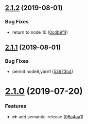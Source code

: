 ## [2.1.2](https://github.com/holvonix-open/request-stream-promise/compare/v2.1.1...v2.1.2) (2019-08-01)


### Bug Fixes

* return to node 10 ([0cdb9f4](https://github.com/holvonix-open/request-stream-promise/commit/0cdb9f4))

## [2.1.1](https://github.com/holvonix-open/request-stream-promise/compare/v2.1.0...v2.1.1) (2019-08-01)


### Bug Fixes

* permit node8,yarn1 ([53973b4](https://github.com/holvonix-open/request-stream-promise/commit/53973b4))

# [2.1.0](https://github.com/holvonix-open/request-stream-promise/compare/v2.0.0...v2.1.0) (2019-07-20)


### Features

* **ci:** add semantic-release ([06a4aa1](https://github.com/holvonix-open/request-stream-promise/commit/06a4aa1))
